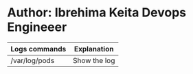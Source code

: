 # Author: Ibrehima Keita Devops Engineeer 
| Logs commands | Explanation |
|---------------|--------------|
/var/log/pods   | Show the log |
